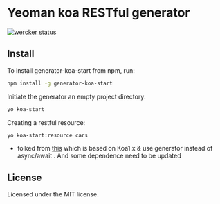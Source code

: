 # Yeoman koa RESTful generator

[![wercker status](https://app.wercker.com/status/31763c5edc39aba7abf78a39d56d8cf3/m "wercker status")](https://app.wercker.com/project/bykey/31763c5edc39aba7abf78a39d56d8cf3)

## Install  

To install generator-koa-start from npm, run:  

```bash
npm install -g generator-koa-start
```

Initiate the generator an empty project directory:  

```bash
yo koa-start
```

Creating a restful resource:  

```bash
yo koa-start:resource cars
```

* folked from [this](https://github.com/PatrickWolleb/generator-koa-rest)
which is based on Koa1.x & use generator instead of async/await .
And some dependence need to be updated

## License

Licensed under the MIT license.

